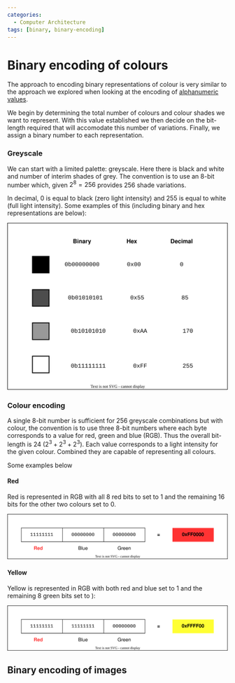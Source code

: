 ```yaml
---
categories:
  - Computer Architecture
tags: [binary, binary-encoding]
---
```


# Binary encoding of colours

The approach to encoding binary representations of colour is very similar to the
approach we explored when looking at the encoding of
[alphanumeric values](/Electronics_and_Hardware/Binary/Text_encoding.md).

We begin by determining the total number of colours and colour shades we want to
represent. With this value established we then decide on the bit-length required
that will accomodate this number of variations. Finally, we assign a binary
number to each representation.

### Greyscale

We can start with a limited palette: greyscale. Here there is black and white
and number of interim shades of grey. The convention is to use an 8-bit number
which, given $2^8 = 256$ provides 256 shade variations.

In decimal, 0 is equal to black (zero light intensity) and 255 is equal to white
(full light intensity). Some examples of this (including binary and hex
representations are below):

![](/_img/greyscale-encoding.svg)

### Colour encoding

A single 8-bit number is sufficient for 256 greyscale combinations but with
colour, the convention is to use three 8-bit numbers where each byte corresponds
to a value for red, green and blue (RGB). Thus the overall bit-length is 24
($2^3 + 2^3 + 2^3$). Each value corresponds to a light intensity for the given
colour. Combined they are capable of representing all colours.

Some examples below

#### Red

Red is represented in RGB with all 8 red bits to set to 1 and the remaining 16
bits for the other two colours set to 0.

![](/_img/red-encoding.svg)

#### Yellow

Yellow is represented in RGB with both red and blue set to 1 and the remaining 8
green bits set to ):

![](/_img/yellow-encoding.svg)

## Binary encoding of images
